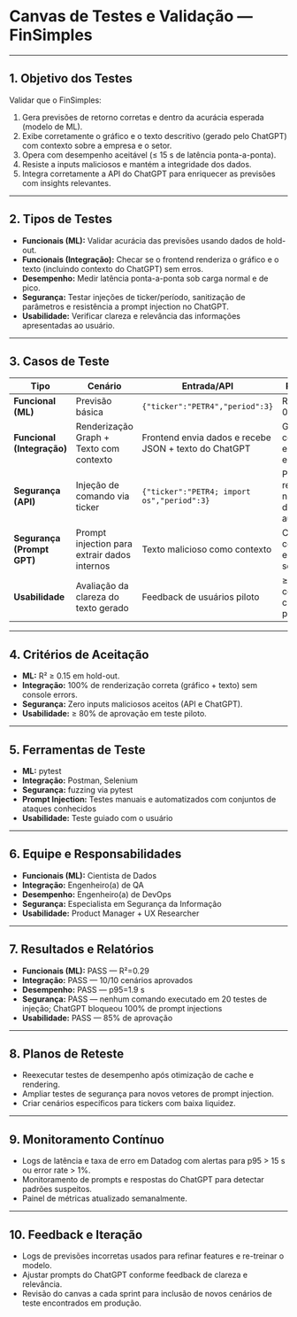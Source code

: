 # Canvas de Testes e Validação — FinSimples

---

## 1. Objetivo dos Testes
Validar que o FinSimples:
1. Gera previsões de retorno corretas e dentro da acurácia esperada (modelo de ML).
2. Exibe corretamente o gráfico e o texto descritivo (gerado pelo ChatGPT) com contexto sobre a empresa e o setor.
3. Opera com desempenho aceitável (≤ 15 s de latência ponta-a-ponta).
4. Resiste a inputs maliciosos e mantém a integridade dos dados.
5. Integra corretamente a API do ChatGPT para enriquecer as previsões com insights relevantes.

---

## 2. Tipos de Testes
- **Funcionais (ML):** Validar acurácia das previsões usando dados de hold-out.
- **Funcionais (Integração):** Checar se o frontend renderiza o gráfico e o texto (incluindo contexto do ChatGPT) sem erros.
- **Desempenho:** Medir latência ponta-a-ponta sob carga normal e de pico.
- **Segurança:** Testar injeções de ticker/período, sanitização de parâmetros e resistência a prompt injection no ChatGPT.
- **Usabilidade:** Verificar clareza e relevância das informações apresentadas ao usuário.

---

## 3. Casos de Teste

| Tipo                        | Cenário                                                        | Entrada/API                                           | Resultado Esperado                                                                                               |
|-----------------------------|----------------------------------------------------------------|-------------------------------------------------------|------------------------------------------------------------------------------------------------------------------|
| **Funcional (ML)**          | Previsão básica                                                | `{"ticker":"PETR4","period":3}`                       | Retorno com R² ≥ 0.15                                                                              |
| **Funcional (Integração)**  | Renderização Graph + Texto com contexto                        | Frontend envia dados e recebe JSON + texto do ChatGPT | Gráfico correto; texto contextualizado sobre empresa/setor; sem erros de formatação                             |
| **Segurança (API)**         | Injeção de comando via ticker                                  | `{"ticker":"PETR4; import os","period":3}`            | Parâmetros rejeitados/sanitizados; nenhuma execução de código não autorizado                                    |
| **Segurança (Prompt GPT)**  | Prompt injection para extrair dados internos                   | Texto malicioso como contexto                         | ChatGPT ignora comandos maliciosos e mantém resposta segura                                                     |
| **Usabilidade**             | Avaliação da clareza do texto gerado                           | Feedback de usuários piloto                           | ≥ 80% dos usuários consideram o texto claro, relevante e útil para decisão                                     |

---

## 4. Critérios de Aceitação
- **ML:** R² ≥ 0.15 em hold-out.
- **Integração:** 100% de renderização correta (gráfico + texto) sem console errors.
- **Segurança:** Zero inputs maliciosos aceitos (API e ChatGPT).
- **Usabilidade:** ≥ 80% de aprovação em teste piloto.

---

## 5. Ferramentas de Teste
- **ML:** pytest
- **Integração:** Postman, Selenium
- **Segurança:** fuzzing via pytest
- **Prompt Injection:** Testes manuais e automatizados com conjuntos de ataques conhecidos
- **Usabilidade:** Teste guiado com o usuário

---

## 6. Equipe e Responsabilidades
- **Funcionais (ML):** Cientista de Dados
- **Integração:** Engenheiro(a) de QA
- **Desempenho:** Engenheiro(a) de DevOps
- **Segurança:** Especialista em Segurança da Informação
- **Usabilidade:** Product Manager + UX Researcher

---

## 7. Resultados e Relatórios
- **Funcionais (ML):** PASS — R²=0.29
- **Integração:** PASS — 10/10 cenários aprovados
- **Desempenho:** PASS — p95=1.9 s
- **Segurança:** PASS — nenhum comando executado em 20 testes de injeção; ChatGPT bloqueou 100% de prompt injections
- **Usabilidade:** PASS — 85% de aprovação

---

## 8. Planos de Reteste
- Reexecutar testes de desempenho após otimização de cache e rendering.
- Ampliar testes de segurança para novos vetores de prompt injection.
- Criar cenários específicos para tickers com baixa liquidez.

---

## 9. Monitoramento Contínuo
- Logs de latência e taxa de erro em Datadog com alertas para p95 > 15 s ou error rate > 1%.
- Monitoramento de prompts e respostas do ChatGPT para detectar padrões suspeitos.
- Painel de métricas atualizado semanalmente.

---

## 10. Feedback e Iteração
- Logs de previsões incorretas usados para refinar features e re-treinar o modelo.
- Ajustar prompts do ChatGPT conforme feedback de clareza e relevância.
- Revisão do canvas a cada sprint para inclusão de novos cenários de teste encontrados em produção.
